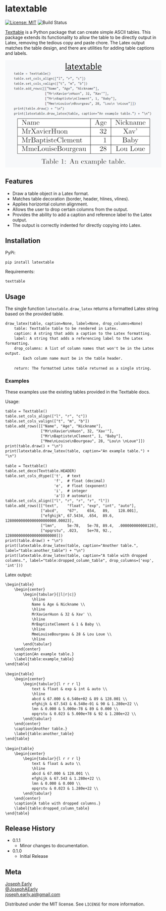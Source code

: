 # latextable

[![License: MIT](https://img.shields.io/badge/License-MIT-yellow.svg)](https://opensource.org/licenses/MIT)  ![Build Status](https://github.com/JAEarly/latextable/workflows/build/badge.svg)

[Texttable](https://github.com/foutaise/texttable) is a Python package that can create simple ASCII tables.
This package extends its functionality to allow the table to be directly output in Latex, removing the tedious copy and paste chore.
The Latex output matches the table design, and there are utilities for adding table captions and labels.

![](docs/cover_cropped.png)

## Features
- Draw a table object in a Latex format.
- Matches table decoration (border, header, hlines, vlines).
- Applies horizontal column alignment.
- Allows the user to drop certain columns from the output.
- Provides the ability to add a caption and reference label to the Latex output.
- The output is correctly indented for directly copying into Latex.

## Installation

PyPi:

```
pip install latextable
```

Requirements:

```
texttable
```

## Usage

The single function `latextable.draw_latex` returns a formatted Latex string based on the provided table.

```
draw_latex(table, caption=None, label=None, drop_columns=None)
    table: Texttable table to be rendered in Latex.
    caption: A string that adds a caption to the Latex formatting.
    label: A string that adds a referencing label to the Latex formatting.
    drop_columns: A list of column names that won't be in the Latex output.
        Each column name must be in the table header.

    return: The formatted Latex table returned as a single string.
```

### Examples
These examples use the existing tables provided in the Texttable docs.

Usage:

```
table = Texttable()
table.set_cols_align(["l", "r", "c"])
table.set_cols_valign(["t", "m", "b"])
table.add_rows([["Name", "Age", "Nickname"],
                ["Mr\nXavier\nHuon", 32, "Xav'"],
                ["Mr\nBaptiste\nClement", 1, "Baby"],
                ["Mme\nLouise\nBourgeau", 28, "Lou\n \nLoue"]])
print(table.draw() + "\n")
print(latextable.draw_latex(table, caption="An example table.") + "\n")

table = Texttable()
table.set_deco(Texttable.HEADER)
table.set_cols_dtype(['t',  # text
                      'f',  # float (decimal)
                      'e',  # float (exponent)
                      'i',  # integer
                      'a']) # automatic
table.set_cols_align(["l", "r", "r", "r", "l"])
table.add_rows([["text",    "float", "exp", "int", "auto"],
                ["abcd",    "67",    654,   89,    128.001],
                ["efghijk", 67.5434, .654,  89.6,  12800000000000000000000.00023],
                ["lmn",     5e-78,   5e-78, 89.4,  .000000000000128],
                ["opqrstu", .023,    5e+78, 92.,   12800000000000000000000]])
print(table.draw() + "\n")
print(latextable.draw_latex(table, caption="Another table.", label="table:another_table") + "\n")
print(latextable.draw_latex(table, caption="A table with dropped columns.", label="table:dropped_column_table", drop_columns=['exp', 'int']))
```

Latex output:

```
\begin{table}
	\begin{center}
		\begin{tabular}{|l|r|c|}
			\hline
			Name & Age & Nickname \\
			\hline
			MrXavierHuon & 32 & Xav' \\
			\hline
			MrBaptisteClement & 1 & Baby \\
			\hline
			MmeLouiseBourgeau & 28 & Lou Loue \\
			\hline
		\end{tabular}
	\end{center}
	\caption{An example table.}
	\label{table:example_table}
\end{table}

\begin{table}
	\begin{center}
		\begin{tabular}{l r r r l}
			text & float & exp & int & auto \\
			\hline
			abcd & 67.000 & 6.540e+02 & 89 & 128.001 \\
			efghijk & 67.543 & 6.540e-01 & 90 & 1.280e+22 \\
			lmn & 0.000 & 5.000e-78 & 89 & 0.000 \\
			opqrstu & 0.023 & 5.000e+78 & 92 & 1.280e+22 \\
		\end{tabular}
	\end{center}
	\caption{Another table.}
	\label{table:another_table}
\end{table}

\begin{table}
	\begin{center}
		\begin{tabular}{l r r r l}
			text & float & auto \\
			\hline
			abcd & 67.000 & 128.001 \\
			efghijk & 67.543 & 1.280e+22 \\
			lmn & 0.000 & 0.000 \\
			opqrstu & 0.023 & 1.280e+22 \\
		\end{tabular}
	\end{center}
	\caption{A table with dropped columns.}
	\label{table:dropped_column_table}
\end{table}
```

## Release History

* 0.1.1
    * Minor changes to documentation.
* 0.1.0
    * Initial Release

## Meta

[Joseph Early](https://www.jearly.co.uk/)  
[@JosephAEarly](https://twitter.com/JosephAEarly)  
joseph.early.ai@gmail.com

Distributed under the MIT license. See ``LICENSE`` for more information.
